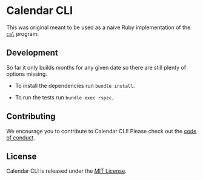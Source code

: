 # Calendar CLI

This was original meant to be used as a naive Ruby implementation of the [`cal`](https://www.unix.com/man-page/bsd/1/cal/) program.

## Development

So far it only builds months for any given date so there are still plenty of options missing.

- To install the dependencies run `bundle install`.

- To run the tests run `bundle exec rspec`.

## Contributing

We encourage you to contribute to Calendar CLI! Please check out the
[code of conduct](https://github.com/sebastians/calendar_cli/blob/main/code_of_conduct.md).

## License

Calendar CLI is released under the [MIT License](https://opensource.org/licenses/MIT).
